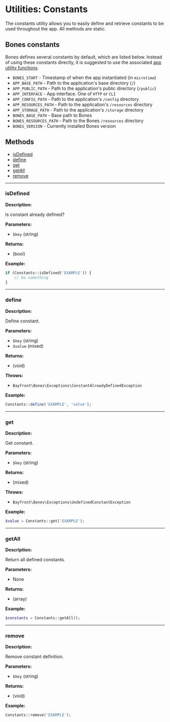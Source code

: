 # Utilities: Constants

The constants utility allows you to easily define and retrieve constants to be used throughout the app.
All methods are static.

## Bones constants

Bones defines several constants by default, which are listed below.
Instead of using these constants directly, it is suggested to use the associated [app utility functions](app.md).

- `BONES_START` - Timestamp of when the app instantiated (in `microtime`)
- `APP_BASE_PATH` - Path to the application's base directory (`/`)
- `APP_PUBLIC_PATH` - Path to the application's public directory (`/public`)
- `APP_INTERFACE` - App interface. One of `HTTP` or `CLI`
- `APP_CONFIG_PATH` - Path to the application's `/config` directory
- `APP_RESOURCES_PATH` - Path to the application's `/resources` directory
- `APP_STORAGE_PATH` - Path to the application's `/storage` directory
- `BONES_BASE_PATH` - Base path to Bones
- `BONES_RESOURCES_PATH` - Path to the Bones `/resources` directory
- `BONES_VERSION` - Currently installed Bones version

## Methods

- [isDefined](#isdefined)
- [define](#define)
- [get](#get)
- [getAll](#getall)
- [remove](#remove)

<hr />

### isDefined

**Description:**

Is constant already defined?

**Parameters:**

- `$key` (string)

**Returns:**

- (bool)

**Example:**

```php
if (Constants::isDefined('EXAMPLE')) {
    // Do something
}
```

<hr />

### define

**Description:**

Define constant.

**Parameters:**

- `$key` (string)
- `$value` (mixed)

**Returns:**

- (void)

**Throws:**

- `Bayfront\Bones\Exceptions\ConstantAlreadyDefinedException`

**Example:**

```php
Constants::define('EXAMPLE', 'value');
```

<hr />

### get

**Description:**

Get constant.

**Parameters:**

- `$key` (string)

**Returns:**

- (mixed)

**Throws:**

- `Bayfront\Bones\Exceptions\UndefinedConstantException`

**Example:**

```php
$value = Constants::get('EXAMPLE');
```

<hr />

### getAll

**Description:**

Return all defined constants.

**Parameters:**

- None

**Returns:**

- (array)

**Example:**

```php
$constants = Constants::getAll();
```

<hr />

### remove

**Description:**

Remove constant definition.

**Parameters:**

- `$key` (string)

**Returns:**

- (void)

**Example:**

```php
Constants::remove('EXAMPLE');
```